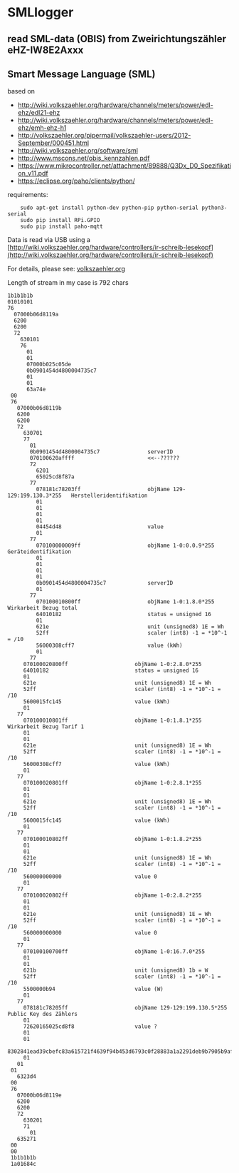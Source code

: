# SMLlogger
## read SML-data (OBIS) from Zweirichtungszähler eHZ-IW8E2Axxx
## Smart Message Language (SML)

based on 
- http://wiki.volkszaehler.org/hardware/channels/meters/power/edl-ehz/edl21-ehz
- http://wiki.volkszaehler.org/hardware/channels/meters/power/edl-ehz/emh-ehz-h1
- http://volkszaehler.org/pipermail/volkszaehler-users/2012-September/000451.html
- http://wiki.volkszaehler.org/software/sml
- http://www.mscons.net/obis_kennzahlen.pdf
- https://www.mikrocontroller.net/attachment/89888/Q3Dx_D0_Spezifikation_v11.pdf
- https://eclipse.org/paho/clients/python/ 

requirements:
```
    sudo apt-get install python-dev python-pip python-serial python3-serial 
    sudo pip install RPi.GPIO
    sudo pip install paho-mqtt
```
Data is read via USB using a [http://wiki.volkszaehler.org/hardware/controllers/ir-schreib-lesekopf](http://wiki.volkszaehler.org/hardware/controllers/ir-schreib-lesekopf)

For details, please see: [volkszaehler.org](http://wiki.volkszaehler.org/hardware/channels/meters/power/edl-ehz/emh-ehz-h1)

Length of stream in my case is 792 chars

    1b1b1b1b
    01010101
    76
      07000b06d8119a
      6200
      6200
      72
      	630101
      	76
      	  01
      	  01
      	  07000b025c05de
      	  0b0901454d4800004735c7
      	  01
      	  01
      	  63a74e
     00
     76
       07000b06d8119b
       6200
       6200
       72
         630701
         77
           01
           0b0901454d4800004735c7 				serverID
           070100620affff               		<<--??????
           72
             6201
             65025cd8f87a
           77
             078181c78203ff   					objName 129-129:199.130.3*255 	Herstelleridentifikation
             01
             01
             01
             01          
             04454d48 							value
             01
           77
             070100000009ff 					objName 1-0:0.0.9*255 	Geräteidentifikation
             01
             01
             01
             01
             0b0901454d4800004735c7 			serverID
             01
           77
             070100010800ff 				 	objName 1-0:1.8.0*255 	Wirkarbeit Bezug total
             64010182 							status = unsigned 16
             01
             621e 								unit (unsigned8) 1E = Wh
             52ff 								scaler (int8) -1 = *10^-1 = /10
             56000308cff7 						value (kWh)
             01
           77
         070100020800ff  					objName 1-0:2.8.0*255 	
         64010182 							status = unsigned 16
         01
         621e 								unit (unsigned8) 1E = Wh
         52ff 								scaler (int8) -1 = *10^-1 = /10
         5600015fc145 						value (kWh)
         01
       77
         070100010801ff  					objName 1-0:1.8.1*255 	Wirkarbeit Bezug Tarif 1
         01
         01
         621e 								unit (unsigned8) 1E = Wh
         52ff 								scaler (int8) -1 = *10^-1 = /10
         56000308cff7 						value (kWh)
         01
       77
         070100020801ff 					objName 1-0:2.8.1*255 	
         01
         01
         621e 								unit (unsigned8) 1E = Wh
         52ff 								scaler (int8) -1 = *10^-1 = /10
         5600015fc145 						value (kWh)
         01
       77
         070100010802ff 					objName 1-0:1.8.2*255 	
         01
         01
         621e 								unit (unsigned8) 1E = Wh
         52ff 								scaler (int8) -1 = *10^-1 = /10
         560000000000 						value 0
         01
       77 
         070100020802ff 					objName 1-0:2.8.2*255 	
         01
         01
         621e 								unit (unsigned8) 1E = Wh
         52ff 								scaler (int8) -1 = *10^-1 = /10
         560000000000 						value 0
         01
       77
         070100100700ff 					objName 1-0:16.7.0*255
         01
         01
         621b 								unit (unsigned8) 1b = W
         52ff 								scaler (int8) -1 = *10^-1 = /10
         5500000b94 						value (W)
         01
       77
         078181c78205ff 					objName 129-129:199.130.5*255	Public Key des Zählers
         01
         72620165025cd8f8 					value ?
         01
         01
         8302841ead39cbefc83a615721f4639f94b453d6793c0f28883a1a2291deb9b7905b9af9e8bcc3955444cdb68d7078d1351b
         01
       01
     01      
       6323d4
     00
     76
       07000b06d8119e
       6200
       6200
       72
         630201
         71 
           01
       635271
     00
     00
     1b1b1b1b
     1a01684c 

